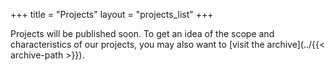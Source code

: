 +++
title = "Projects"
layout = "projects_list"
+++
<!--This term there are [5 bachelor's](#B2) and [5 master's](#M2) projects.--> 
Projects will be published soon.
To get an idea of the
scope and characteristics of our projects, you may also want to [visit the archive](../{{< archive-path >}}).
